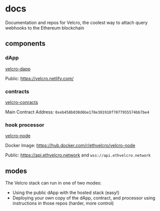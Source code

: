 # docs
Documentation and repos for Velcro, the coolest way to attach query webhooks to the Ethereum blockchain

## components

### dApp

[velcro-dapp](https://github.com/ethvelcro/velcro-dapp)

Public: https://velcro.netlify.com/

### contracts

[velcro-conracts](https://github.com/ethvelcro/velcro-contracts)

Main Contract Address: `0xeb458b030d6be178e301910f7077955574bb7be4`

### hook processor

[velcro-node](https://github.com/ethvelcro/velcro-node)

Docker Image: https://hub.docker.com/r/ethvelcro/velcro-node

Public: https://api.ethvelcro.network and `wss://api.ethvelcro.network`

## modes
The Velcro stack can run in one of two modes:
 - Using the public dApp with the hosted stack (easy!)
 - Deploying your own copy of the dApp, contract, and processor using instructions in those repos (harder, more control)
